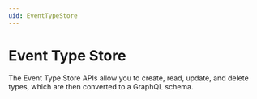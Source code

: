 ```yaml
---
uid: EventTypeStore
---
```


# Event Type Store

The Event Type Store APIs allow you to create, read, update, and delete types, which are then converted to a GraphQL schema.
